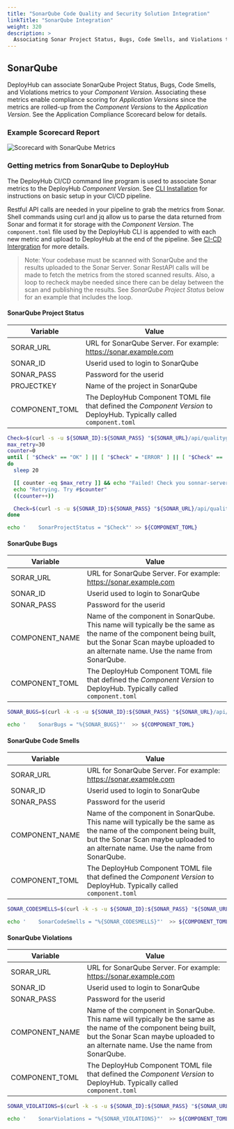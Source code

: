 ```yaml
---
title: "SonarQube Code Quality and Security Solution Integration"
linkTitle: "SonarQube Integration"
weight: 320
description: >
  Associating Sonar Project Status, Bugs, Code Smells, and Violations to your _Component Version_.
---
```


## SonarQube

DeployHub can associate SonarQube Project Status, Bugs, Code Smells, and Violations metrics to your _Component Version_.  Associating these metrics enable compliance scoring for _Application Versions_ since the metrics are rolled-up from the _Component Versions_ to the _Application Version_.  See the Application Compliance Scorecard below for details.

### Example Scorecard Report

![Scorecard with SonarQube Metrics](/scorecard-complete-sq.png)

### Getting metrics from SonarQube to DeployHub

The DeployHub CI/CD command line program is used to associate Sonar metrics to the DeployHub _Component Version_.  See [CLI Installation](https://docs.deployhub.com/userguide/installation-and-support/0-commandlineinterface/) for instructions on basic setup in your CI/CD pipeline.

Restful API calls are needed in your pipeline to grab the metrics from Sonar.  Shell commands using curl and jq allow us to parse the data returned from Sonar and format it for storage with the _Component Version_.  The `component.toml` file used by the DeployHub CLI is appended to with each new metric and upload to DeployHub at the end of the pipeline.  See [CI-CD Intergration](https://docs.deployhub.com/userguide/integrations/ci-cd_integrations/) for more details.

> Note: Your codebase must be scanned with SonarQube and the results uploaded to the Sonar Server.  Sonar RestAPI calls will be made to fetch the metrics from the stored scanned results.  Also, a loop to recheck maybe needed since there can be delay between the scan and publishing the results.  See _SonarQube Project Status_ below for an example that includes the loop.

#### SonarQube Project Status

| Variable       | Value                                                                                                                   |
|----------------|-------------------------------------------------------------------------------------------------------------------------|
| SORAR_URL      | URL for SonarQube Server.  For example: <https://sonar.example.com>                                                     |
| SONAR_ID       | Userid used to login to SonarQube                                                                                       |
| SONAR_PASS     | Password for the userid                                                                                                 |
| PROJECTKEY     | Name of the project in SonarQube                                                                                        |
| COMPONENT_TOML | The DeployHub Component TOML file that defined the _Component Version_ to DeployHub.  Typically called `component.toml` |

```bash
Check=$(curl -s -u ${SONAR_ID}:${SONAR_PASS} "${SONAR_URL}/api/qualitygates/project_status?projectKey=$PROJECTKEY" | jq -r '.projectStatus.status')
max_retry=30
counter=0
until [ "$Check" == "OK" ] || [ "$Check" = "ERROR" ] || [ "$Check" ==  "WARN" ];
do
  sleep 20

  [[ counter -eq $max_retry ]] && echo "Failed! Check you sonnar-server" && exit 1
  echo "Retrying. Try #$counter"
  ((counter++))

  Check=$(curl -s -u ${SONAR_ID}:${SONAR_PASS} "${SONAR_URL}/api/qualitygates/project_status?projectKey=$PROJECTKEY" | jq -r '.projectStatus.status')
done

echo '    SonarProjectStatus = "$Check"' >> ${COMPONENT_TOML}
```

#### SonarQube Bugs

| Variable       | Value                                                                                                                                                                                                     |
|----------------|-----------------------------------------------------------------------------------------------------------------------------------------------------------------------------------------------------------|
| SORAR_URL      | URL for SonarQube Server.  For example: <https://sonar.example.com>                                                                                                                                       |
| SONAR_ID       | Userid used to login to SonarQube                                                                                                                                                                         |
| SONAR_PASS     | Password for the userid                                                                                                                                                                                   |
| COMPONENT_NAME | Name of the component in SonarQube.  This name will typically be the same as the name of the component being built, but the Sonar Scan maybe uploaded to an alternate name.  Use the name from SonarQube. |
| COMPONENT_TOML | The DeployHub Component TOML file that defined the _Component Version_ to DeployHub.  Typically called `component.toml`                                                                                   |

```bash
SONAR_BUGS=$(curl -k -s -u ${SONAR_ID}:${SONAR_PASS} "${SONAR_URL}/api/measures/component?component=${COMPONENT_NAME}&metricKeys=complexity,bugs,new_technical_debt,code_smells,branch_coverage,violations" | jq -r '.component.measures | .[] |select(.metric == "bugs") | (.value)')

echo '    SonarBugs = "%{SONAR_BUGS}"'  >> ${COMPONENT_TOML}
```

#### SonarQube Code Smells

| Variable       | Value                                                                                                                                                                                                     |
|----------------|-----------------------------------------------------------------------------------------------------------------------------------------------------------------------------------------------------------|
| SORAR_URL      | URL for SonarQube Server.  For example: <https://sonar.example.com>                                                                                                                                       |
| SONAR_ID       | Userid used to login to SonarQube                                                                                                                                                                         |
| SONAR_PASS     | Password for the userid                                                                                                                                                                                   |
| COMPONENT_NAME | Name of the component in SonarQube.  This name will typically be the same as the name of the component being built, but the Sonar Scan maybe uploaded to an alternate name.  Use the name from SonarQube. |
| COMPONENT_TOML | The DeployHub Component TOML file that defined the _Component Version_ to DeployHub.  Typically called `component.toml`                                                                                   |

```bash
SONAR_CODESMELLS=$(curl -k -s -u ${SONAR_ID}:${SONAR_PASS} "${SONAR_URL}/api/measures/component?component=${COMPONENT_NAME}&metricKeys=complexity,bugs,new_technical_debt,code_smells,branch_coverage,violations" | jq -r '.component.measures | .[] |select(.metric == "code_smells") | (.value)')

echo '    SonarCodeSmells = "%{SONAR_CODESMELLS}"'  >> ${COMPONENT_TOML}
```

#### SonarQube Violations

| Variable       | Value                                                                                                                                                                                                     |
|----------------|-----------------------------------------------------------------------------------------------------------------------------------------------------------------------------------------------------------|
| SORAR_URL      | URL for SonarQube Server.  For example: <https://sonar.example.com>                                                                                                                                       |
| SONAR_ID       | Userid used to login to SonarQube                                                                                                                                                                         |
| SONAR_PASS     | Password for the userid                                                                                                                                                                                   |
| COMPONENT_NAME | Name of the component in SonarQube.  This name will typically be the same as the name of the component being built, but the Sonar Scan maybe uploaded to an alternate name.  Use the name from SonarQube. |
| COMPONENT_TOML | The DeployHub Component TOML file that defined the _Component Version_ to DeployHub.  Typically called `component.toml`                                                                                   |

```bash
SONAR_VIOLATIONS=$(curl -k -s -u ${SONAR_ID}:${SONAR_PASS} "${SONAR_URL}/api/measures/component?component=${COMPONENT_NAME}&metricKeys=complexity,bugs,new_technical_debt,code_smells,branch_coverage,violations" | jq -r '.component.measures | .[] |select(.metric == "violations") | (.value)')

echo '    SonarViolations = "%{SONAR_VIOLATIONS}"'  >> ${COMPONENT_TOML}
```
